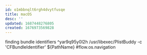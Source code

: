 ```yaml
---
id: o1mbbnqlt6rgh4dvytfusqe
title: macOS
desc: ''
updated: 1687448276805
created: 1676973569828
---
```


finding bundle identifiers ^yar9q95y0l2h
/usr/libexec/PlistBuddy -c 'CFBundleIdentifier' ${PathName} #flow.os.navigation
